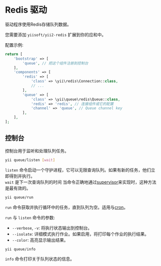 Redis 驱动
============

驱动程序使用Redis存储队列数据。

您需要添加 `yiisoft/yii2-redis` 扩展到你的应和中。

配置示例:

```php
return [
    'bootstrap' => [
        'queue', // 把这个组件注册到控制台
    ],
    'components' => [
        'redis' => [
            'class' => \yii\redis\Connection::class,
            // ...
        ],
        'queue' => [
            'class' => \yii\queue\redis\Queue::class,
            'redis' => 'redis', // 连接组件或它的配置
            'channel' => 'queue', // Queue channel key
        ],
    ],
];
```

控制台
-------

控制台用于监听和处理队列任务。

```sh
yii queue/listen [wait]
```

`listen` 命令启动一个守护进程，它可以无限查询队列。如果有新的任务，他们立即得到并执行。  
`wait` 是下一次查询队列的时间 当命令正确地通过[supervisor](worker.md#supervisor)来实现时，这种方法是最有效的。

```sh
yii queue/run
```

`run` 命令获取并执行循环中的任务，直到队列为空。适用与[cron](worker.md#cron)。

`run` 与 `listen` 命令的参数:

- `--verbose`, `-v`: 将执行状态输出到控制台。
- `--isolate`: 详细模式执行作业。如果启用，将打印每个作业的执行结果。
- `--color`: 高亮显示输出结果。

```sh
yii queue/info
```

`info` 命令打印关于队列状态的信息。
